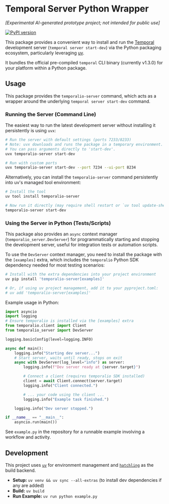# Temporal Server Python Wrapper

_[Experimental AI-generated prototype project; not intended for public use]_

[![PyPI version](https://badge.fury.io/py/temporalio-server.svg)](https://badge.fury.io/py/temporalio-server) <!-- Placeholder badge -->

This package provides a convenient way to install and run the [Temporal](https://temporal.io/) development server (`temporal server start-dev`) via the Python packaging ecosystem, particularly leveraging [uv](https://github.com/astral-sh/uv).

It bundles the official pre-compiled `temporal` CLI binary (currently v1.3.0) for your platform within a Python package.

## Usage

This package provides the `temporalio-server` command, which acts as a wrapper around the underlying `temporal server start-dev` command.

### Running the Server (Command Line)

The easiest way to run the latest development server without installing it persistently is using `uvx`:

```bash
# Run the server with default settings (ports 7233/8233)
# Note: uvx downloads and runs the package in a temporary environment.
# You can pass arguments directly to 'start-dev'.
uvx temporalio-server start-dev

# Run with custom ports
uvx temporalio-server start-dev --port 7234 --ui-port 8234
```

Alternatively, you can install the `temporalio-server` command persistently into uv's managed tool environment:

```bash
# Install the tool
uv tool install temporalio-server

# Now run it directly (may require shell restart or `uv tool update-shell` first)
temporalio-server start-dev
```

### Using the Server in Python (Tests/Scripts)

This package also provides an `async` context manager (`temporalio_server.DevServer`) for programmatically starting and stopping the development server, useful for integration tests or automation scripts.

To use the `DevServer` context manager, you need to install the package with the `[examples]` extra, which includes the `temporalio` Python SDK dependency needed for most testing scenarios:

```bash
# Install with the extra dependencies into your project environment
uv pip install 'temporalio-server[examples]'

# Or, if using uv project management, add it to your pyproject.toml:
# uv add 'temporalio-server[examples]'
```

Example usage in Python:

```python
import asyncio
import logging
# Ensure temporalio is installed via the [examples] extra
from temporalio.client import Client
from temporalio_server import DevServer

logging.basicConfig(level=logging.INFO)

async def main():
    logging.info("Starting dev server...")
    # Start server, waits until ready, stops on exit
    async with DevServer(log_level="info") as server:
        logging.info(f"Dev server ready at {server.target}")

        # Connect a client (requires temporalio SDK installed)
        client = await Client.connect(server.target)
        logging.info("Client connected.")

        # ... your code using the client ...
        logging.info("Example task finished.")

    logging.info("Dev server stopped.")

if __name__ == "__main__":
    asyncio.run(main())
```

See `example.py` in the repository for a runnable example involving a workflow and activity.

## Development

This project uses [`uv`](https://github.com/astral-sh/uv) for environment management and [`hatchling`](https://hatch.pypa.io/latest/) as the build backend.

*   **Setup:** `uv venv && uv sync --all-extras` (to install dev dependencies if any are added)
*   **Build:** `uv build`
*   **Run Example:** `uv run python example.py`

